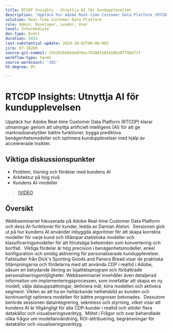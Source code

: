```yaml
---
title: RTCDP Insights - Utnyttja AI för kundupplevelsen
description: 'Upptäck hur Adobe Real-time Customer Data Platform (RTCDP) hanterar utmaningar genom att utnyttja artificiell intelligens (AI) för att ge marknadsanalytiker bättre funktioner, bygga prediktiva benägenhetsmodeller och optimera kundupplevelser med hjälp av accelererade insikter.Viktiga diskussionspunkter: - Problem, lösning och fördelar med kundens AI- högnivåarkitektur - kundens AI-modeller'
solution: Real-Time Customer Data Platform
role: Admin, Developer, Leader, User
level: Intermediate
doc-type: Event
duration: 2453
last-substantial-update: 2024-10-02T00:00:00Z
jira: KT-16269
source-git-commit: 2552636b85de07bec762083103a50b207798d71f
workflow-type: tm+mt
source-wordcount: '302'
ht-degree: 0%

---
```



# RTCDP Insights: Utnyttja AI för kundupplevelsen

Upptäck hur Adobe Real-time Customer Data Platform (RTCDP) klarar utmaningar genom att utnyttja artificiell intelligens (AI) för att ge marknadsanalytiker bättre funktioner, bygga prediktiva benägenhetsmodeller och optimera kundupplevelser med hjälp av accelererade insikter.

## Viktiga diskussionspunkter

* Problem, lösning och fördelar med kundens AI
* Arkitektur på hög nivå
* Kundens AI-modeller

>[!VIDEO](https://video.tv.adobe.com/v/3434919/?learn=on)

## Översikt

Webbseminariet fokuserade på Adobe Real-time Customer Data Platform och dess AI-funktioner för kunder, ledda av Damian Alston. &#x200B; Sessionen gick ut på hur kundens AI använder inbyggda algoritmer för att skapa korrekta modeller för varje kund och tillämpar statistiska modeller och klassificeringsmodeller för att förutsäga beteenden som konvertering och bortfall. &#x200B; Viktiga fördelar är hög precision i benägenhetsmodeller, enkel konfiguration och smidig aktivering för personaliserade kundupplevelser. &#x200B;Fallstudier från Dick&#39;s Sporting Goods and Panera Bread visar de praktiska tillämpningarna och fördelarna med att använda CDP i realtid i Adobe, såsom en betydande ökning av lojalitetsprogram och förbättrade personaliseringsmöjligheter. Webbseminariet innehåller även detaljerad information om implementeringsprocessen, som innefattar att skapa en ny modell, välja datauppsättningar, definiera mål, köra modellen och aktivera segment. Vikten av att ha en heltäckande helhetsbild av kunden och kontinuerligt optimera modellen för bättre prognoser betonades. &#x200B; Dessutom berörde sessionen dataintegrering, sekretess och styrning, vilket visar att kundens AI är tillgängligt för alla CDP-kunder i realtid och stöder flera datakällor och visualiseringsverktyg. &#x200B; Mötet i Frågor och svar behandlade olika frågor om modellanvändning, ROI-attribuering, begränsningar för datakällor och visualiseringsverktyg.